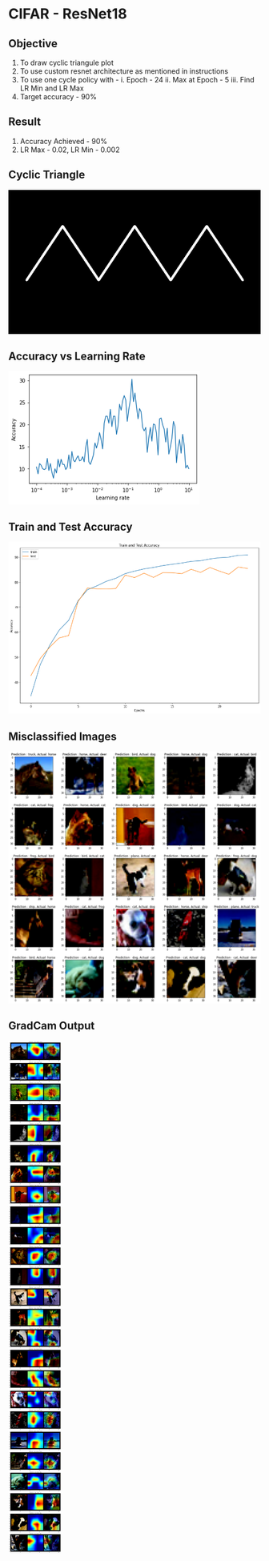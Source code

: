 # CIFAR - ResNet18

## Objective

1. To draw cyclic triangule plot
2. To use custom resnet architecture as mentioned in instructions
3. To use one cycle policy with -
  i. Epoch - 24
  ii. Max at Epoch - 5
  iii. Find LR Min and LR Max
4. Target accuracy - 90%

## Result
1. Accuracy Achieved - 90%
2. LR Max - 0.02, LR Min - 0.002

## Cyclic Triangle
![Cyclic triangle](https://github.com/santhiya-v/EVA/blob/master/S11/curve.png)

## Accuracy vs Learning Rate
![Acc LR](https://github.com/santhiya-v/EVA/blob/master/S11/acc_lr.png)

## Train and Test Accuracy
![train test accuracy](https://github.com/santhiya-v/EVA/blob/master/S11/train_test_acc.png)

## Misclassified Images
![Misclassified](https://github.com/santhiya-v/EVA/blob/master/S11/misclassified.png)

## GradCam Output
![Grad Cam](https://github.com/santhiya-v/EVA/blob/master/S11/gradCam.png)

